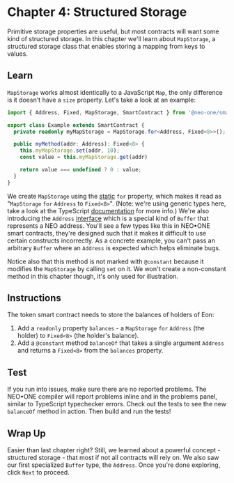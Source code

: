 # Chapter 4: Structured Storage

Primitive storage properties are useful, but most contracts will want some kind of structured storage. In this chapter we'll learn about `MapStorage`, a structured storage class that enables storing a mapping from keys to values.

## Learn

`MapStorage` works almost identically to a JavaScript `Map`, the only difference is it doesn't have a `size` property. Let's take a look at an example:

```typescript
import { Address, Fixed, MapStorage, SmartContract } from '@neo-one/smart-contract';

export class Example extends SmartContract {
  private readonly myMapStorage = MapStorage.for<Address, Fixed<8>>();

  public myMethod(addr: Address): Fixed<8> {
    this.myMapStorage.set(addr, 10);
    const value = this.myMapStorage.get(addr)

    return value === undefined ? 0 : value;
  }
}
```

We create `MapStorage` using the [static](https://www.typescriptlang.org/docs/handbook/classes.html#static-properties) `for` property, which makes it read as "`MapStorage` `for` `Address` to `Fixed<8>`". (Note: we're using generic types here, take a look at the TypeScript [documentation](https://www.typescriptlang.org/docs/handbook/generics.html) for more info.) We're also introducing the `Address` [interface](https://www.typescriptlang.org/docs/handbook/interfaces.html) which is a special kind of `Buffer` that represents a NEO address. You'll see a few types like this in NEO•ONE smart contracts, they're designed such that it makes it difficult to use certain constructs incorrectly. As a concrete example, you can't pass an arbitrary `Buffer` where an `Address` is expected which helps eliminate bugs.

Notice also that this method is not marked with `@constant` because it modifies the `MapStorage` by calling `set` on it. We won't create a non-constant method in this chapter though, it's only used for illustration.

## Instructions

The token smart contract needs to store the balances of holders of Eon:

  1. Add a `readonly` property `balances` - a `MapStorage` `for` `Address` (the holder) to `Fixed<8>` (the holder's balance).
  2. Add a `@constant` method `balanceOf` that takes a single argument `Address` and returns a `Fixed<8>` from the `balances` property.

## Test

If you run into issues, make sure there are no reported problems. The NEO•ONE compiler will report problems inline and in the problems panel, similar to TypeScript typechecker errors. Check out the tests to see the new `balanceOf` method in action. Then build and run the tests!

## Wrap Up

Easier than last chapter right? Still, we learned about a powerful concept - structured storage - that most if not all contracts will rely on. We also saw our first specialized `Buffer` type, the `Address`. Once you're done exploring, click `Next` to proceed.
